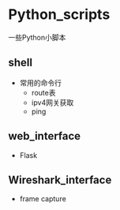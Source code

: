 # Python_scripts

一些Python小脚本

## shell 
- 常用的命令行
  - route表
  - ipv4网关获取
  - ping

## web_interface
- Flask

## Wireshark_interface
- frame capture
